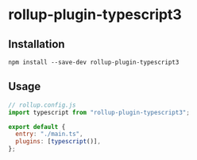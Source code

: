# rollup-plugin-typescript3

## Installation

    npm install --save-dev rollup-plugin-typescript3

## Usage

```javascript
// rollup.config.js
import typescript from "rollup-plugin-typescript3";

export default {
  entry: "./main.ts",
  plugins: [typescript()],
};
```
